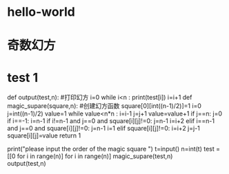 # hello-world
# 奇数幻方
# test 1
def output(test,n):      #打印幻方
    i=0
    while i<n :
        print(test[i])
        i=i+1
def magic_supare(square,n):    #创建幻方函数
        square[0][int((n-1)/2)]=1
        i=0
        j=int((n-1)/2)
        value=1
        while value<n*n :
            i=i-1
            j=j+1
            value=value+1
            if j==n:
                j=0
            if i==-1:
                i=n-1
            if i!=n-1 and j==0 and square[i][j]!=0:
                j=n-1
                i=i+2
            elif i==n-1 and j==0 and square[i][j]!=0:
                j=n-1
                i=1
            elif square[i][j]!=0:
                i=i+2
                j=j-1
            square[i][j]=value
        return 1

print("please input the order of the magic square ")
t=input()
n=int(t)
test =[[0 for i in range(n)] for i in range(n)]
magic_supare(test,n)   
output(test,n) 


